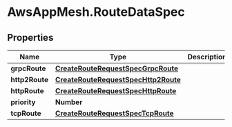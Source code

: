 # AwsAppMesh.RouteDataSpec

## Properties

Name | Type | Description | Notes
------------ | ------------- | ------------- | -------------
**grpcRoute** | [**CreateRouteRequestSpecGrpcRoute**](CreateRouteRequestSpecGrpcRoute.md) |  | [optional] 
**http2Route** | [**CreateRouteRequestSpecHttp2Route**](CreateRouteRequestSpecHttp2Route.md) |  | [optional] 
**httpRoute** | [**CreateRouteRequestSpecHttpRoute**](CreateRouteRequestSpecHttpRoute.md) |  | [optional] 
**priority** | **Number** |  | [optional] 
**tcpRoute** | [**CreateRouteRequestSpecTcpRoute**](CreateRouteRequestSpecTcpRoute.md) |  | [optional] 



